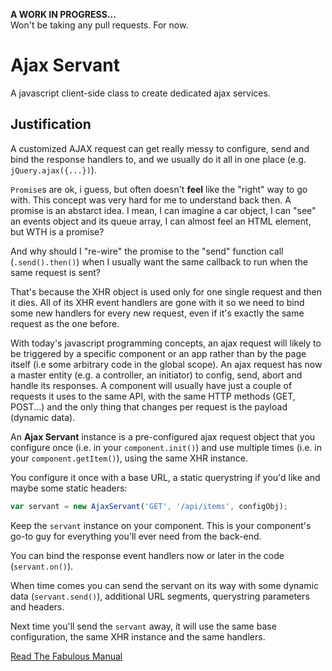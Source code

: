 **A WORK IN PROGRESS...**  
Won't be taking any pull requests. For now.


Ajax Servant
============
A javascript client-side class to create dedicated ajax services.


Justification
-------------
A customized AJAX request can get really messy to configure, send and bind the response handlers to, and we usually do it all in one place (e.g. `jQuery.ajax({...})`).

`Promise`s are ok, i guess, but often doesn't **feel** like the "right" way to go with. This concept was very hard for me to understand back then. A promise is an abstarct idea. I mean, I can imagine a car object, I can "see" an events object and its queue array, I can almost feel an HTML element, but WTH is a promise? 

And why should I "re-wire" the promise to the "send" function call (`.send().then()`) when I usually want the same callback to run when the same request is sent?

That's because the XHR object is used only for one single request and then it dies. All of its XHR event handlers are gone with it so we need to bind some new handlers for every new request, even if it's exactly the same request as the one before.

With today's javascript programming concepts, an ajax request will likely to be triggered by a specific component or an app rather than by the page itself (i.e some arbitrary code in the global scope). An ajax request has now a master entity (e.g. a controller, an initiator) to config, send, abort and handle its responses.
A component will usually have just a couple of requests it uses to the same API, with the same HTTP methods (GET, POST...) and the only thing that changes per request is the payload (dynamic data).

An **Ajax Servant** instance is a pre-configured ajax request object that you configure once (i.e. in your `component.init()`) and use multiple times (i.e. in your `component.getItem()`), using the same XHR instance.

You configure it once with a base URL, a static querystring if you'd like and maybe some static headers:
```js
var servant = new AjaxServant('GET', '/api/items', configObj);
```
Keep the `servant` instance on your component. This is your component's go-to guy for everything you'll ever need from the back-end. 

You can bind the response event handlers now or later in the code (`servant.on()`).

When time comes you can send the servant on its way with some dynamic data (`servant.send()`), additional URL segments, querystring parameters and headers.

Next time you'll send the `servant` away, it will use the same base configuration, the same XHR instance and the same handlers.

[Read The Fabulous Manual](https://github.com/taitulism/ajax-servant/blob/master/docs/README.md)
